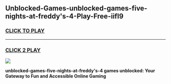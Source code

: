 
## Unblocked-Games-unblocked-games-five-nights-at-freddy's-4-Play-Free-iifl9
<h3>
<a href="https://premium76.site?title=unblocked-games-five-nights-at-freddy's-4&ref=22A">CLICK TO PLAY</a></h3>
<hr>

<h3>
<a href="https://premium76.site?title=unblocked-games-five-nights-at-freddy's-4&ref=22A">CLICK 2 PLAY</a>
  
</h3>

<a href="https://premium76.site?title=unblocked-games-five-nights-at-freddy's-4&ref=22A"><img src="https://clearcache.store/games.png"></a>


**unblocked-games-five-nights-at-freddy's-4 games unblocked: Your Gateway to Fun and Accessible Online Gaming**

